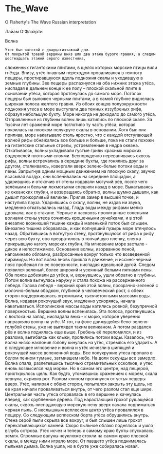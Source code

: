 # The_Wave

O'Flaherty's The Wave Russian interpretation


Лайам О'Фла́эрти

Волна

    Утес был высотой с двадцатиэтажный дом. 
    От покрытой травой вершины вниз шли два этажа бурого гравия, а следом шестнадцать этажей серого известняка, 
сложенных гигантскими плитами, в щелях которых морские птицы вили гнёзда. Внизу, утёс плавным переходом проваливался
в темноту пещеры, простиравшуюся вдоль подножия скалы и уходившую в земные глубины. Зев пещеры распахнулся на оба 
нижних этажа утёса, ниспадая в дальнем конце к ее полу – плоской скальной плите в основании утёса, которая протянулась
до самого моря. Потолок пещеры был выложен черными плитами, а в самой глубине виднелась широкая полоса желтого гравия.
    Из обоих концов полуокружности подножия утеса в море выступали два темных иззубреных рифа, образуя небольшую бухту. 
Море никогда не доходило до самого утёса. Отправленные из глубины волны лишь катились по плоской скале. За тысячи лет 
сражений море поглотило ту часть утёса, которая покоилась на плоском полукруге скалы в основании.
    Хотя был пик прилива, море накатывало столь яростно, что с каждой отступающей волной рифы обнажались все больше и 
больше, пока не стали похожи на гигантские стальные стрелы, устремленные в недра океана. Откатываясь, волны укладывали 
густые гривы красных морских водорослей плотными слоями. Беспорядочно переваливаясь сквозь рифы, волны встречались в 
середине бухты, где гонялись друг за другом, сталкиваясь, извергали вверх зелено-белые потоки воды и пены. Запрыгнув 
одним мощным движением на плоскую скалу, звучно всасывая воздух, они вспенивались на середине площадки, а ударившись 
и отскочив от стены издавали могучий рёв, после чего зелёными и белыми лохмотьями спешили назад в море. Выкатываясь 
из океанских глубин, и возвращаясь обратно, волны шумно дышали, как дышит прожорливый великан.
    Прилив замер в высшей точке, и наступила пауза. Ударившись о скалу, волны, не издав ни звука, медленно откатывались
назад. Гладь воды между рифами мелко дрожала, как в стакане. Черные и насквозь пропитанные солеными волнами стены утеса 
сочились крошечными ручейками, и в этой внезапно возникшей тишине каждый маленький поток был слышен. Внезапно тишина 
оборвалась, и как лопнувший пузырь море втянулось назад. Обратившись в вогнутую стену, протянувшуюся от рифа к рифу через
всю бухту, оно превратилось в тончайшую пленку, слегка прикрывшую наготу морских глубин.
    На мгновение море застыло - дикое и непостижимое. Основание волны, изорванное пеной, напоминало обломки, разбросанные
вокруг только что возведенной пирамиды. Но вот волна вновь пришла в движение, и иссиня-черный пояс пробежал по ее поверхности, 
ниспадая идеальной дугой. Следом появился зеленый, более широкий и усеянный белыми пятнами пены. Оба пояса добежали до утёса, 
и, вернувшись, ушли обратно в глубины. Потом волна выгнулась наружу и стала похожа на рассерженного лебедя. Голова 
лебедя - верхний край этой волны, прозрачно-зеленой с молочно-белым ободком, глубиной в человеческий рост, с обеих сторон
поддерживалась огромными, тысячетонными массами воды. 
    Волна, издавая рокочущий звук, медленно ускоряясь, начала накатываться. Исполинские массы воды катились ровной, безупречной
поверхностью. Вершина волны вспенилась. Эта полоса, протянувшись с востока на запад, ниспадала вниз - к морю, которое уверенно 
направляло волну на утёс. И тот, на фоне движущейся бело-зелено-голубой стены, уже не выглядел таким великаном. 
    А потом раздался рёв и волна поднялась еще выше. Гребень её переломился, и из разлома, выгибаясь как клыки, пролились 
потоки воды. Казалось, что волна низко наклонив голову кинулась на утес, стремясь его ударить. А в следующее мгновение и волна
и утёс исчезли в шипящей и рокочущей массе вспененной воды. Все полукружие утеса пропало в белом пенном тумане, затмившем небо. 
На доли секунды все замерло. Волна опала, разлетевшись тысячью стремительных осколков, и утес вновь возвысился над морем.
    Но в самом его центре, над пещерой, приоткрылось щель. Как будто, утомившись сражением с морем, скала зевнула, скривив рот. 
Разлом клином протянулся от устья пещеры вверх. Утёс, напирая с обеих сторон, попытался закрыть эту щель, но ее края начали 
проваливаться внутрь, от чего разлом стал еще шире. Центральная часть утеса оторвалась в его вершине и качнулась вперед, как 
срубленное дерево. Под нарастающий грохот рушащейся скалы, сквозь ниспадающую морскую пену вверх начала подниматься черная пыль. 
С неслышным всплеском центр утёса провалился в пещеру. Со следующим всплеском борта утёса обрушились внутрь. Стена серой пыли 
скрыла все вокруг, и был слышен лишь грохот перекатывающихся камней. Скоро пыльное облако поднялось и ушло вглубь острова.
    Утёс исчез и теперь к самому краю бухты спускалась земля. Огромные валуны неуклюже стояли на самом краю плоской скалы, 
а между ними играло море. От павшего утёса поднималась пыльная дымка. Волна ушла, но в бухте уже собиралась новая. 
